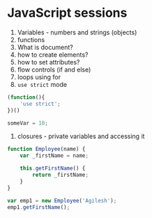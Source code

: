 # JavaScript sessions
1. Variables - numbers and strings (objects)
1. functions
1. What is document?
1. how to create elements?
1. how to set attributes?
1. flow controls (if and else)
1. loops using for
1. `use strict` mode
```javascript
(function(){
    'use strict';
})()

someVar = 10;
```
1. closures - private variables and accessing it
```javascript
function Employee(name) {
    var _firstName = name;

    this.getFirstName() {
        return _firstName;
    }
}

var emp1 = new Employee('Agilesh');
emp1.getFirstName();
```